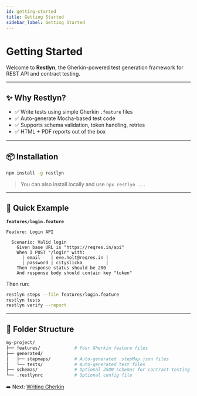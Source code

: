 ```yaml
---
id: getting-started
title: Getting Started
sidebar_label: Getting Started
---
```


# Getting Started

Welcome to **Restlyn**, the Gherkin-powered test generation framework for REST API and contract testing.

---

## ✨ Why Restlyn?

- ✅ Write tests using simple Gherkin `.feature` files
- ✅ Auto-generate Mocha-based test code
- ✅ Supports schema validation, token handling, retries
- ✅ HTML + PDF reports out of the box

---

## 📦 Installation

```bash
npm install -g restlyn
```

> You can also install locally and use `npx restlyn ...`

---

## 🧪 Quick Example

**`features/login.feature`**
```gherkin
Feature: Login API

  Scenario: Valid login
    Given base URL is "https://reqres.in/api"
    When I POST "/login" with:
      | email    | eve.holt@reqres.in |
      | password | cityslicka         |
    Then response status should be 200
    And response body should contain key "token"
```

Then run:
```bash
restlyn steps --file features/login.feature
restlyn tests
restlyn verify --report
```

---

## 📂 Folder Structure

```bash
my-project/
├── features/             # Your Gherkin feature files
├── generated/
│   ├── stepmaps/         # Auto-generated .stepMap.json files
│   └── tests/            # Auto-generated test files
├── schemas/              # Optional JSON schemas for contract testing
└── .restlynrc            # Optional config file
```

➡️ Next: [Writing Gherkin](./writing-gherkin.md)
